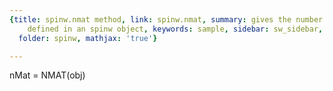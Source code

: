 ```yaml
---
{title: spinw.nmat method, link: spinw.nmat, summary: gives the number of matrices
    defined in an spinw object, keywords: sample, sidebar: sw_sidebar, permalink: spinw_nmat.html,
  folder: spinw, mathjax: 'true'}

---
```

 
nMat = NMAT(obj)
 

